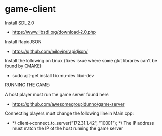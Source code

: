 # game-client

Install SDL 2.0
* https://www.libsdl.org/download-2.0.php

Install RapidJSON
* https://github.com/miloyip/rapidjson/

Install the following on Linux (fixes issue where some glut libraries can't be found by CMAKE):
* sudo apt-get install libxmu-dev libxi-dev


RUNNING THE GAME:

A host player must run the game server found here:
* https://github.com/awesomegroupidunno/game-server

Connecting players must change the following line in Main.cpp:
* */ client->connect_to_server("172.31.1.42", "10001"); */
The IP address must match the IP of the host running the game server

